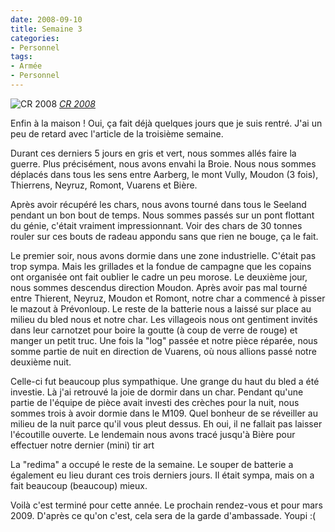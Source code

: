 ```yaml
---
date: 2008-09-10
title: Semaine 3
categories:
- Personnel
tags:
- Armée
- Personnel
---
```

<img src="https://farm4.static.flickr.com/3271/2830907030_02cc8653ed.jpg" alt="CR 2008" />
<em><a title="photo sharing" href="https://www.flickr.com/photos/alienlebarge/2830907030/">CR 2008</a></em>

Enfin à la maison ! Oui, ça fait déjà quelques jours que je suis rentré. J'ai  un peu de retard avec l'article de la troisième semaine.

Durant ces derniers 5 jours en gris et vert, nous sommes allés faire la  guerre. Plus précisément, nous avons envahi la Broie. Nous nous sommes déplacés  dans tous les sens entre Aarberg, le mont Vully, Moudon (3 fois), Thierrens,  Neyruz, Romont, Vuarens et Bière.

Après avoir récupéré les chars, nous avons tourné dans tous le Seeland  pendant un bon bout de temps. Nous sommes passés sur un pont flottant du génie,  c'était vraiment impressionnant. Voir des chars de 30 tonnes rouler sur ces  bouts de radeau appondu sans que rien ne bouge, ça le fait.

Le premier soir, nous avons dormie dans une zone industrielle. C'était pas  trop sympa. Mais les grillades et la fondue de campagne que les copains ont  organisée ont fait oublier le cadre un peu morose. Le deuxième jour, nous sommes  descendus direction Moudon. Après avoir pas mal tourné entre Thierent, Neyruz,  Moudon et Romont, notre char a commencé à pisser le mazout à Prévonloup. Le  reste de la batterie nous a laissé sur place au milieu du bled nous et notre  char. Les villageois nous ont gentiment invités dans leur carnotzet pour boire  la goutte (à coup de verre de rouge) et manger un petit truc. Une fois la "log"  passée et notre pièce réparée, nous somme partie de nuit en direction de  Vuarens, où nous allions passé notre deuxième nuit.

Celle-ci fut beaucoup plus sympathique. Une grange du haut du bled a été  investie. Là j'ai retrouvé la joie de dormir dans un char. Pendant qu'une partie  de l'équipe de pièce avait investi des crèches pour la nuit, nous sommes trois à  avoir dormie dans le M109. Quel bonheur de se réveiller au milieu de la nuit  parce qu'il vous pleut dessus. Eh oui, il ne fallait pas laisser l'écoutille  ouverte.
Le lendemain nous avons tracé jusqu'à Bière pour effectuer notre  dernier (mini) tir art

La "redima" a occupé le reste de la semaine. Le souper de batterie a  également eu lieu durant ces trois derniers jours. Il était sympa, mais on a  fait beaucoup (beaucoup) mieux.

Voilà c'est terminé pour cette année. Le prochain rendez-vous et pour mars  2009. D'après ce qu'on c'est, cela sera de la garde d'ambassade. Youpi :(
